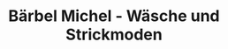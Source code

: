 ---
title: "Bärbel Michel - Wäsche und Strickmoden"
url: /zittau/baerbel-michel-waesche-und-strickmoden/
shop: Kleidung
---